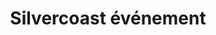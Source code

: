 ---
title: "Silvercoast événement"
url: /soorts-hossegor/silvercoast-evenement/
shop: agence de voyage
---